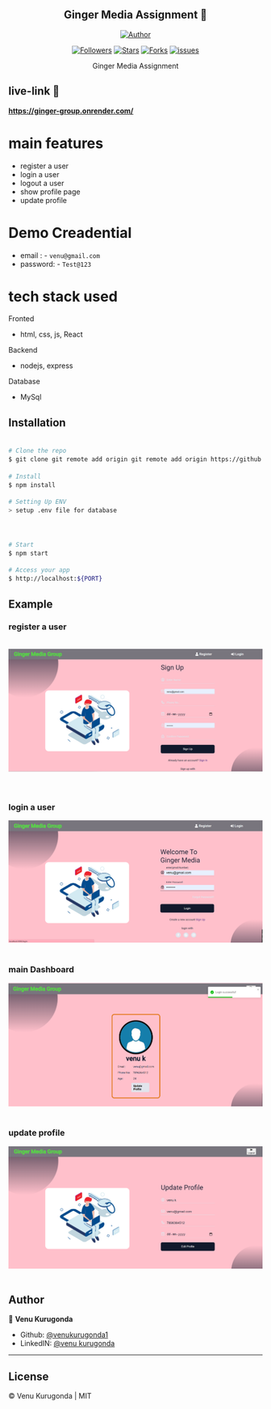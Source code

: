 <h2 align='center'>Ginger Media Assignment 📃</h2>
<p align="center">
<a href="https://github.com/venukurugonda1"><img title="Author" src="https://img.shields.io/badge/Author-venukurugonda1--red.svg?style=for-the-badge&logo=github"></a>
</p>

<p align="center">
<a href="https://github.com/venukurugonda1/"><img title="Followers" src="https://img.shields.io/github/followers/venukurugonda1?color=teal&style=flat-square"></a>
<a href="https://github.com/venukurugonda1/ginger-group/stargazers/"><img title="Stars" src="https://img.shields.io/github/stars/venukurugonda1/ginger-group?color=brown&style=flat-square"></a>
<a href="https://github.com/venukurugonda1/ginger-group/network/members"><img title="Forks" src="https://img.shields.io/github/forks/venukurugonda1/ginger-group?color=lightgrey&style=flat-square"></a>
<a href="https://github.com/venukurugonda1/ginger-group/issues"><img title="issues" src="https://img.shields.io/github/issues/venukurugonda1/ginger-group?style=flat-square">
</a>

</p>

<p align="center">
    Ginger Media Assignment
</p>

## live-link 🔗

<a target="_blank" href="https://ginger-group.onrender.com/"><b>https://ginger-group.onrender.com/</b></a>

# main features

- register a user
- login a user
- logout a user
- show profile page
- update profile

# Demo Creadential

- email : - `venu@gmail.com`
- password: - `Test@123`

# tech stack used

Fronted

- html, css, js, React

Backend

- nodejs, express

Database

- MySql

## Installation

```sh

# Clone the repo
$ git clone git remote add origin git remote add origin https://github.com/venukurugonda1/ginger-group.git

# Install
$ npm install

# Setting Up ENV
> setup .env file for database



# Start
$ npm start

# Access your app
$ http://localhost:${PORT}

```

## Example

### register a user

<br/>
<div align="center">
  <img  src="./example/signup.png" />
</div>
<br/>
<br/>

### login a user

<div align="center">
  <img  src="./example/singin.png" />
</div>
<br/>

### main Dashboard

<div align="center">
  <img  src="./example/profile.png" />
</div>
<br/>

### update profile

<div align="center">
  <img  src="./example/update_profile.png" />
</div>
<br/>

## Author

👤 **Venu Kurugonda**

- Github: [@venukurugonda1](https://github.com/venukurugonda1)
- LinkedIN: [@venu kurugonda](https://www.linkedin.com/in/venukurugonda/)

---

## License

&copy; Venu Kurugonda | MIT

